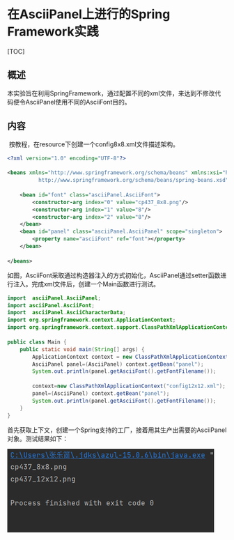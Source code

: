 # 在AsciiPanel上进行的Spring Framework实践

[TOC]

## 概述

​		本实验旨在利用SpringFramework，通过配置不同的xml文件，来达到不修改代码便令AsciiPanel使用不同的AsciiFont目的。

## 内容

​		按教程，在resource下创建一个config8x8.xml文件描述架构。

```xml
<?xml version="1.0" encoding="UTF-8"?>

<beans xmlns="http://www.springframework.org/schema/beans" xmlns:xsi="http://www.w3.org/2001/XMLSchema-instance" xsi:schemaLocation="http://www.springframework.org/schema/beans
          http://www.springframework.org/schema/beans/spring-beans.xsd">

    <bean id="font" class="asciiPanel.AsciiFont">
        <constructor-arg index="0" value="cp437_8x8.png"/>
        <constructor-arg index="1" value="8"/>
        <constructor-arg index="2" value="8"/>
    </bean>
    <bean id="panel" class="asciiPanel.AsciiPanel" scope="singleton">
        <property name="asciiFont" ref="font"></property>
    </bean>

</beans>
```

​		如图，AsciiFont采取通过构造器注入的方式初始化，AsciiPanel通过setter函数进行注入。完成xml文件后，创建一个Main函数进行测试。

```java
import  asciiPanel.AsciiPanel;
import asciiPanel.AsciiFont;
import  asciiPanel.AsciiCharacterData;
import org.springframework.context.ApplicationContext;
import org.springframework.context.support.ClassPathXmlApplicationContext;

public class Main {
    public static void main(String[] args) {
        ApplicationContext context = new ClassPathXmlApplicationContext("config8x8.xml");
        AsciiPanel panel=(AsciiPanel) context.getBean("panel");
        System.out.println(panel.getAsciiFont().getFontFilename());

        context=new ClassPathXmlApplicationContext("config12x12.xml");
        panel=(AsciiPanel) context.getBean("panel");
        System.out.println(panel.getAsciiFont().getFontFilename());
    }
}

```

​		首先获取上下文，创建一个Spring支持的工厂，接着用其生产出需要的AsciiPanel对象。测试结果如下：

![image-20220305192402555](ref/image-20220305192402555.png)